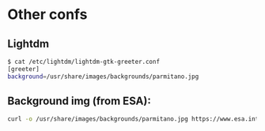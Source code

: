 # Other confs

## Lightdm

```bash
$ cat /etc/lightdm/lightdm-gtk-greeter.conf
[greeter]
background=/usr/share/images/backgrounds/parmitano.jpg
```


## Background img (from ESA):

```bash
curl -o /usr/share/images/backgrounds/parmitano.jpg https://www.esa.int/var/esa/storage/images/esa_multimedia/images/2013/07/columbus_is_visible_in_the_reflection/12941691-4-eng-GB/Columbus_is_visible_in_the_reflection.jpg
```
